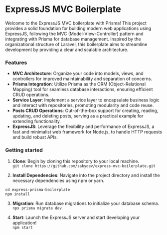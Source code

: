 # ExpressJS MVC Boilerplate

Welcome to the ExpressJS MVC boilerplate with Prisma! This project provides a solid foundation for building modern web applications using ExpressJS, following the MVC (Model-View-Controller) pattern and integrating with Prisma for database management. Inspired by the organizational structure of Laravel, this boilerplate aims to streamline development by providing a clear and scalable architecture.

### Features
- **MVC Architecture**: Organize your code into models, views, and controllers for improved maintainability and separation of concerns.
- **Prisma Integration**: Utilize Prisma as the ORM (Object-Relational Mapping) tool for seamless database interactions, ensuring efficient CRUD operations.
- **Service Layer**: Implement a service layer to encapsulate business logic and interact with repositories, promoting modularity and code reuse.
- **Posts CRUD Operations**: Out-of-the-box support for creating, reading, updating, and deleting posts, serving as a practical example for extending functionality.
- **ExpressJS**: Leverage the flexibility and performance of ExpressJS, a fast and minimalist web framework for Node.js, to handle HTTP requests and build robust APIs.

### Getting started
1. **Clone**: Begin by cloning this repository to your local machine.  
`git clone https://github.com/sakydev/express-mvc-boilerplate.git`

2. **Install Dependencies**: Navigate into the project directory and install the necessary dependencies using npm or yarn.
```
cd express-prisma-boilerplate
npm install
```

3. **Migration**: Run database migrations to initialize your database schema.  
`npx prisma migrate dev`

5. **Start**: Launch the ExpressJS server and start developing your application!  
`npm start`
